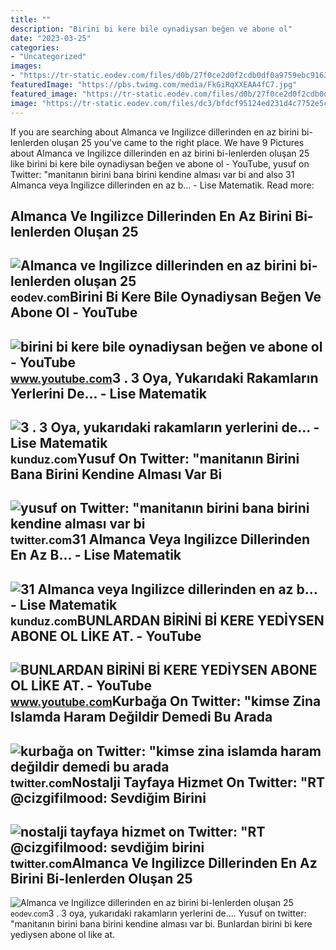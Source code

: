 ```yaml
---
title: ""
description: "Birini bi kere bile oynadiysan beğen ve abone ol"
date: "2023-03-25"
categories:
- "Uncategorized"
images:
- "https://tr-static.eodev.com/files/d0b/27f0ce2d0f2cdb0df0a9759ebc916302.png"
featuredImage: "https://pbs.twimg.com/media/FkGiRqXXEAA4fC7.jpg"
featured_image: "https://tr-static.eodev.com/files/d0b/27f0ce2d0f2cdb0df0a9759ebc916302.png"
image: "https://tr-static.eodev.com/files/dc3/bfdcf95124ed231d4c7752e5c05fc2b1.jpg"
---
```


If you are searching about Almanca ve Ingilizce dillerinden en az birini bi-lenlerden oluşan 25 you've came to the right place. We have 9 Pictures about Almanca ve Ingilizce dillerinden en az birini bi-lenlerden oluşan 25 like birini bi kere bile oynadiysan beğen ve abone ol - YouTube, yusuf on Twitter: "manitanın birini bana birini kendine alması var bi and also 31 Almanca veya Ingilizce dillerinden en az b... - Lise Matematik. Read more:

Almanca Ve Ingilizce Dillerinden En Az Birini Bi-lenlerden Oluşan 25
--------------------------------------------------------------------

 ![Almanca ve Ingilizce dillerinden en az birini bi-lenlerden oluşan 25](https://tr-static.eodev.com/files/dc3/bfdcf95124ed231d4c7752e5c05fc2b1.jpg) <small>eodev.com</small>Birini Bi Kere Bile Oynadiysan Beğen Ve Abone Ol - YouTube
----------------------------------------------------------

 ![birini bi kere bile oynadiysan beğen ve abone ol - YouTube](https://i.ytimg.com/vi/hFhjpj-nc00/maxres2.jpg?sqp=-oaymwEoCIAKENAF8quKqQMcGADwAQH4Ac4FgAKACooCDAgAEAEYfyATKBMwDw==&rs=AOn4CLBXOefUZkWai1PfNkotokFyLY8JEw) <small>www.youtube.com</small>3 . 3 Oya, Yukarıdaki Rakamların Yerlerini De... - Lise Matematik
-----------------------------------------------------------------

 ![3 . 3 Oya, yukarıdaki rakamların yerlerini de... - Lise Matematik](https://media.kunduz.com/media/question/seo/raw/20220508100053122881-1414614.jpg?h=512) <small>kunduz.com</small>Yusuf On Twitter: "manitanın Birini Bana Birini Kendine Alması Var Bi
---------------------------------------------------------------------

 ![yusuf on Twitter: "manitanın birini bana birini kendine alması var bi](https://pbs.twimg.com/media/Fzz020eWIAsY09x.jpg) <small>twitter.com</small>31 Almanca Veya Ingilizce Dillerinden En Az B... - Lise Matematik
-----------------------------------------------------------------

 ![31 Almanca veya Ingilizce dillerinden en az b... - Lise Matematik](https://media.kunduz.com/media/question/seo/raw/20220610103811294949-1748625.jpg?h=512) <small>kunduz.com</small>BUNLARDAN BİRİNİ Bİ KERE YEDİYSEN ABONE OL LİKE AT. - YouTube
-------------------------------------------------------------

 ![BUNLARDAN BİRİNİ Bİ KERE YEDİYSEN ABONE OL LİKE AT. - YouTube](https://i.ytimg.com/vi/Aer2jAo-xSs/hq2.jpg?sqp=-oaymwEoCOADEOgC8quKqQMcGADwAQH4Ac4FgAKACooCDAgAEAEYfyATKBwwDw==&rs=AOn4CLDQCu8luAqirQcjTp81BXhs8E1Edg) <small>www.youtube.com</small>Kurbağa On Twitter: "kimse Zina Islamda Haram Değildir Demedi Bu Arada
----------------------------------------------------------------------

 ![kurbağa on Twitter: "kimse zina islamda haram değildir demedi bu arada](https://pbs.twimg.com/media/FkGiRqXXEAA4fC7.jpg) <small>twitter.com</small>Nostalji Tayfaya Hizmet On Twitter: "RT @cizgifilmood: Sevdiğim Birini
----------------------------------------------------------------------

 ![nostalji tayfaya hizmet on Twitter: "RT @cizgifilmood: sevdiğim birini](https://pbs.twimg.com/media/Ftxt0qiWAAAvHSz.jpg) <small>twitter.com</small>Almanca Ve Ingilizce Dillerinden En Az Birini Bi-lenlerden Oluşan 25
--------------------------------------------------------------------

 ![Almanca ve Ingilizce dillerinden en az birini bi-lenlerden oluşan 25](https://tr-static.eodev.com/files/d0b/27f0ce2d0f2cdb0df0a9759ebc916302.png) <small>eodev.com</small>3 . 3 oya, yukarıdaki rakamların yerlerini de.... Yusuf on twitter: "manitanın birini bana birini kendine alması var bi. Bunlardan bi̇ri̇ni̇ bi̇ kere yedi̇ysen abone ol li̇ke at.
